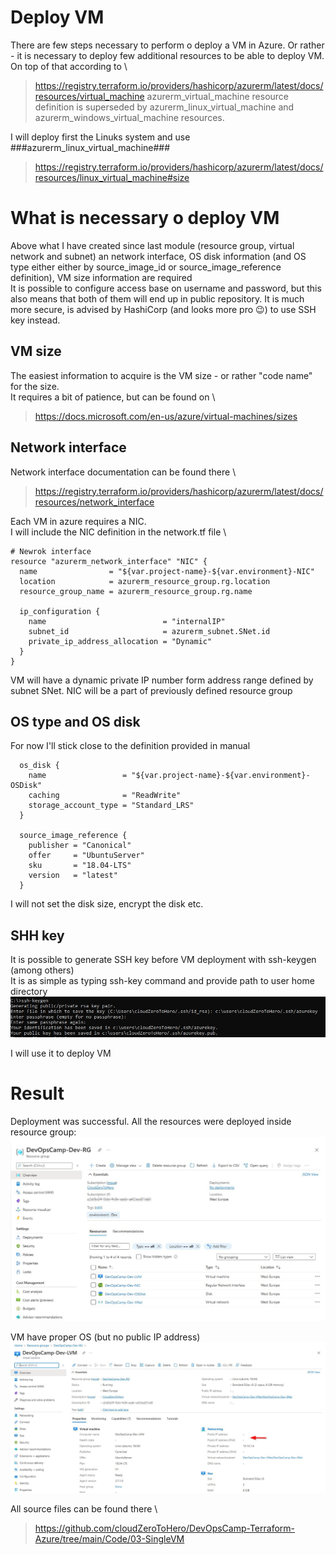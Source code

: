 # Deploy VM

There are few steps necessary to perform o deploy a VM in Azure. Or rather - it is necessary to deploy few additional resources to be able to deploy VM. \
On top of that according to \
> https://registry.terraform.io/providers/hashicorp/azurerm/latest/docs/resources/virtual_machine
azurerm_virtual_machine resource definition is superseded by azurerm_linux_virtual_machine and azurerm_windows_virtual_machine resources. 

I will deploy first the Linuks system and use ###azurerm_linux_virtual_machine###
> https://registry.terraform.io/providers/hashicorp/azurerm/latest/docs/resources/linux_virtual_machine#size

# What is necessary o deploy VM

Above what I have created since last module (resource group, virtual network and subnet) an 
network interface, 
OS disk information (and OS type either either by source_image_id or source_image_reference definition), 
VM size information are required \
It is possible to configure access base on username and password, but this also means that both of them will end up in public repository. It is much more secure, is advised by HashiCorp (and looks more pro :wink:) to use SSH key instead. 

## VM size

The easiest information to acquire is the VM size - or rather "code name" for the size. \
It requires a bit of patience, but can be found on \
> https://docs.microsoft.com/en-us/azure/virtual-machines/sizes


## Network interface

Network interface documentation can be found there \
> https://registry.terraform.io/providers/hashicorp/azurerm/latest/docs/resources/network_interface

Each VM in azure requires a NIC. \
I will include the NIC definition in the network.tf file \
``` hcl
# Newrok interface
resource "azurerm_network_interface" "NIC" {
  name                = "${var.project-name}-${var.environment}-NIC"
  location            = azurerm_resource_group.rg.location
  resource_group_name = azurerm_resource_group.rg.name

  ip_configuration {
    name                          = "internalIP"
    subnet_id                     = azurerm_subnet.SNet.id
    private_ip_address_allocation = "Dynamic"
  }
}
```
VM will have a dynamic private IP number form address range defined by subnet SNet. NIC will be a part of previously defined resource group

## OS type and OS disk

For now I'll stick close to the definition provided in manual
``` hcl
  os_disk {
    name                 = "${var.project-name}-${var.environment}-OSDisk"
    caching              = "ReadWrite"
    storage_account_type = "Standard_LRS"
  }

  source_image_reference {
    publisher = "Canonical"
    offer     = "UbuntuServer"
    sku       = "18.04-LTS"
    version   = "latest"
  }
```
I will not set the disk size, encrypt the disk etc.

## SHH key

It is possible to generate SSH key before VM deployment with ssh-keygen (among others)\
It is as simple as typing ssh-key command and provide path to user home directory\
![ssh-keygen](./images/03-ssh-keygen.jpg)

I will use it to deploy VM

# Result

Deployment was successful. All the resources were deployed inside resource group:
![resource group](./images/03-rg.jpg)

VM have proper OS (but no public IP address)
![Linuks VM](./images/03-LVM.jpg)


All source files can be found there \
> https://github.com/cloudZeroToHero/DevOpsCamp-Terraform-Azure/tree/main/Code/03-SingleVM